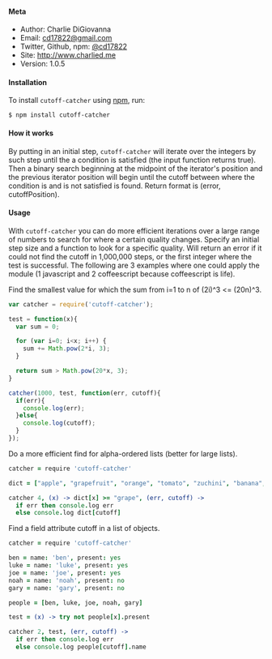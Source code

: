 
#### Meta

- Author: Charlie DiGiovanna
- Email: cd17822@gmail.com
- Twitter, Github, npm: [@cd17822](https://twitter.com/cd17822)
- Site: http://www.charlied.me
- Version: 1.0.5


#### Installation

To install `cutoff-catcher` using [npm](https://www.npmjs.org/), run:

```
$ npm install cutoff-catcher
```

#### How it works

By putting in an initial step, `cutoff-catcher` will iterate over the integers by such step until the a condition is satisfied (the input function returns true). Then a binary search beginning at the midpoint of the iterator's position and the previous iterator position will begin until the cutoff between where the condition is and is not satisfied is found. Return format is (error, cutoffPosition).


#### Usage

With `cutoff-catcher` you can do more efficient iterations over a large range of numbers to search for where a certain quality changes. Specify an initial step size and a function to look for a specific quality. Will return an error if it could not find the cutoff in 1,000,000 steps, or the first integer where the test is successful. The following are 3 examples where one could apply the module (1 javascript and 2 coffeescript because coffeescript is life).

Find the smallest value for which the sum from i=1 to n of (2i)^3 <= (20n)^3.

```javascript
var catcher = require('cutoff-catcher');

test = function(x){
  var sum = 0;

  for (var i=0; i<x; i++) {
    sum += Math.pow(2*i, 3);
  }

  return sum > Math.pow(20*x, 3);
}

catcher(1000, test, function(err, cutoff){
  if(err){
    console.log(err);
  }else{
    console.log(cutoff);
  }
});
```

Do a more efficient find for alpha-ordered lists (better for large lists).

```coffeescript
catcher = require 'cutoff-catcher'

dict = ["apple", "grapefruit", "orange", "tomato", "zuchini", "banana", "kiwi", "grape"].sort()

catcher 4, (x) -> dict[x] >= "grape", (err, cutoff) ->
  if err then console.log err
  else console.log dict[cutoff]
```

Find a field attribute cutoff in a list of objects.

```coffeescript
catcher = require 'cutoff-catcher'

ben = name: 'ben', present: yes
luke = name: 'luke', present: yes
joe = name: 'joe', present: yes
noah = name: 'noah', present: no
gary = name: 'gary', present: no

people = [ben, luke, joe, noah, gary]

test = (x) -> try not people[x].present

catcher 2, test, (err, cutoff) ->
  if err then console.log err
  else console.log people[cutoff].name
```
